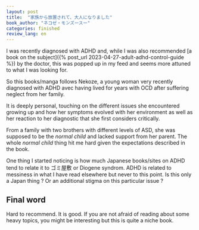 ```yaml
---
layout: post
title:  "家族から放置されて、大人になりました"
book_author: "ネコゼ・モンズースー"
categories: finished
review_lang: en
---
```


I was recently diagnosed with ADHD and, while I was also recommended [a book on the subject]({% post_url 2023-04-27-adult-adhd-control-guide %}) by the doctor, this was popped up in my feed and seems more attuned to what I was looking for.

So this books/manga follows Nekoze, a young woman very recently diagnosed with ADHD avec having lived for years with OCD after suffering neglect from her family.

It is deeply personal, touching on the different issues she encountered growing up and how her symptoms evolved with her environment as well as her reaction to her diagnostic that she first considers critically.

From a family with two brothers with different levels of ASD, she was supposed to be the *normal child* and lacked support from her parent. The whole *normal child* thing hit me hard given the expectations described in the book.

One thing I started noticing is how much Japanese books/sites on ADHD tend to relate it to ゴミ屋敷 or Diogene syndrom. ADHD is related to messiness in what I have read elsewhere but never to this point. Is this only a Japan thing ? Or an additional stigma on this particular issue ?

## Final word

Hard to recommend. It is good. If you are not afraid of reading about some heavy topics, you might be interesting but this is quite a niche book.
